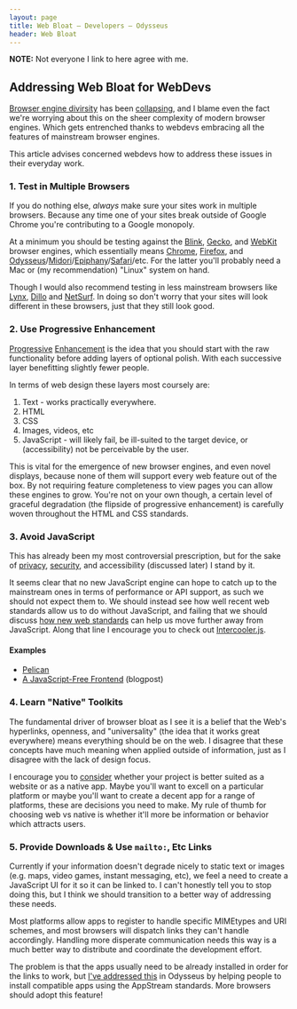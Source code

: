 ```yaml
---
layout: page
title: Web Bloat — Developers — Odysseus
header: Web Bloat
---
```


**NOTE:** Not everyone I link to here agree with me.

## Addressing Web Bloat for WebDevs
[Browser engine divirsity](https://css-tricks.com/the-ecological-impact-of-browser-diversity/) has been [collapsing](https://blog.mozilla.org/blog/2018/12/06/goodbye-edge/), and I blame even the fact we're worrying about this on the sheer complexity of modern browser engines. Which gets entrenched thanks to webdevs embracing all the features of mainstream browser engines.

This article advises concerned webdevs how to address these issues in their everyday work.

### 1. Test in Multiple Browsers
If you do nothing else, *always* make sure your sites work in multiple browsers. Because any time one of your sites break outside of Google Chrome you're contributing to a Google monopoly.

At a minimum you should be testing against the [Blink](https://www.chromium.org/blink), [Gecko](https://hg.mozilla.org/mozilla-central/), and [WebKit](https://webkit.org/) browser engines, which essentially means [Chrome](https://www.google.com/chrome/), [Firefox](https://www.mozilla.org/en-US/firefox/new/), and [Odysseus](https://odysseus.adrian.geek.nz/)/[Midori](https://www.midori-browser.org/)/[Epiphany](https://wiki.gnome.org/Apps/Web)/[Safari](https://www.apple.com/safari/)/etc. For the latter you'll probably need a Mac or (my recommendation) "Linux" system on hand.

Though I would also recommend testing in less mainstream browsers like [Lynx](https://lynx.browser.org/), [Dillo](https://www.dillo.org/) and [NetSurf](http://www.netsurf-browser.org/). In doing so don't worry that your sites will look different in these browsers, just that they still look good.

### 2. Use Progressive Enhancement
[Progressive](https://www.smashingmagazine.com/2009/04/progressive-enhancement-what-it-is-and-how-to-use-it/) [Enhancement](https://alistapart.com/article/understandingprogressiveenhancement/) is the idea that you should start with the raw functionality before adding layers of optional polish. With each successive layer benefitting slightly fewer people.

In terms of web design these layers most coursely are:

1. Text - works practically everywhere.
2. HTML
3. CSS
4. Images, videos, etc
5. JavaScript - will likely fail, be ill-suited to the target device, or (accessibility) not be perceivable by the user.

This is vital for the emergence of new browser engines, and even novel displays, because none of them will support every web feature out of the box. By not requiring feature completeness to view pages you can allow these engines to grow. You're not on your own though, a certain level of graceful degradation (the flipside of progressive enhancement) is carefully woven throughout the HTML and CSS standards.

### 3. Avoid JavaScript
This has already been my most controversial prescription, but for the sake of [privacy](https://media.libreplanet.org/u/libreplanet/m/who-s-afraid-of-spectre-and-meltdown/), [security](https://mdsattacks.com/#accordion-tab-1-heading-11), and accessibility (discussed later) I stand by it.

It seems clear that no new JavaScript engine can hope to catch up to the mainstream ones in terms of performance or API support, as such we should not expect them to. We should instead see how well recent web standards allow us to do without JavaScript, and failing that we should discuss [how new web standards](http://john.ankarstrom.se/replacing-javascript/) can help us move further away from JavaScript. Along that line I encourage you to check out [Intercooler.js](http://intercoolerjs.org/).

#### Examples

* [Pelican](https://mcss.mosra.cz/themes/pelican/)
* [A JavaScript-Free Frontend](https://dev.to/winduptoy/a-javascript-free-frontend-2d3e) (blogpost)

### 4. Learn "Native" Toolkits
The fundamental driver of browser bloat as I see it is a belief that the Web's hyperlinks, openness, and "universality" (the idea that it works great everywhere) means everything should be on the web. I disagree that these concepts have much meaning when applied outside of information, just as I disagree with the lack of design focus.

I encourage you to [consider](https://www.smashingmagazine.com/2012/06/mobile-considerations-in-user-experience-design-web-or-native/) whether your project is better suited as a website or as a native app. Maybe you'll want to excell on a particular platform or maybe you'll want to create a decent app for a range of platforms, these are decisions you need to make. My rule of thumb for choosing web vs native is whether it'll more be information or behavior which attracts users.

### 5. Provide Downloads & Use `mailto:`, Etc Links
Currently if your information doesn't degrade nicely to static text or images (e.g. maps, video games, instant messaging, etc), we feel a need to create a JavaScript UI for it so it can be linked to. I can't honestly tell you to stop doing this, but I think we should transition to a better way of addressing these needs.

Most platforms allow apps to register to handle specific MIMEtypes and URI schemes, and most browsers will dispatch links they can't handle accordingly. Handling more disperate communication needs this way is a much better way to distribute and coordinate the development effort.

The problem is that the apps usually need to be already installed in order for the links to work, but [I've addressed this](https://odysseus.adrian.geek.nz/design/2018/06/02/app-suggestions.html) in Odysseus by helping people to install compatible apps using the AppStream standards. More browsers should adopt this feature!
